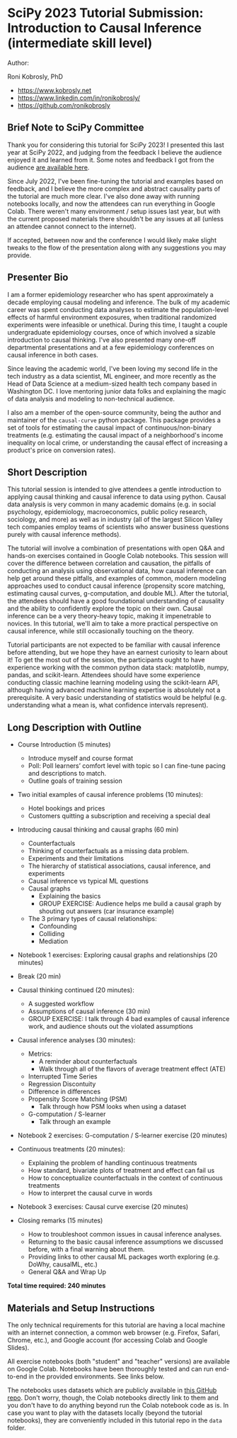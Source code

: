 # SciPy 2023 Tutorial Submission: Introduction to Causal Inference (intermediate skill level)

Author:

Roni Kobrosly, PhD 

* https://www.kobrosly.net
* https://www.linkedin.com/in/ronikobrosly/
* https://github.com/ronikobrosly


## Brief Note to SciPy Committee

Thank you for considering this tutorial for SciPy 2023! I presented this last year at SciPy 2022, and judging from the feedback I believe the audience enjoyed it and learned from it. Some notes and feedback I got from the audience [are available here](https://github.com/ronikobrosly/causal_inference_intro/blob/main/admin/scipy2022/post_session_feedback.md). 

Since July 2022, I've been fine-tuning the tutorial and examples based on feedback, and I believe the more complex and abstract causality parts of the tutorial are much more clear. I've also done away with running notebooks locally, and now the attendees can run everything in Google Colab. There weren't many environment / setup issues last year, but with the current proposed materials there shouldn't be any issues at all (unless an attendee cannot connect to the internet).  

If accepted, between now and the conference I would likely make slight tweaks to the flow of the presentation along with any suggestions you may provide.


## Presenter Bio

I am a former epidemiology researcher who has spent approximately a decade employing causal modeling and inference. The bulk of my academic career was spent conducting data analyses to estimate the population-level effects of harmful environment exposures, when traditional randomized experiments were infeasible or unethical. During this time, I taught a couple undergraduate epidemiology courses, once of which involved a sizable introduction to causal thinking. I've also presented many one-off departmental presentations and at a few epidemiology conferences on causal inference in both cases.

Since leaving the academic world, I've been loving my second life in the tech industry as a data scientist, ML engineer, and more recently as the Head of Data Science at a medium-sized health tech company based in Washington DC. I love mentoring junior data folks and explaining the magic of data analysis and modeling to non-technical audience.

I also am a member of the open-source community, being the author and maintainer of the `causal-curve` python package. This package provides a set of tools for estimating the causal impact of continuous/non-binary treatments (e.g. estimating the causal impact of a neighborhood's income inequality on local crime, or understanding the causal effect of increasing a product's price on conversion rates).


## Short Description

This tutorial session is intended to give attendees a gentle introduction to applying causal thinking and causal inference to data using python. Causal data analysis is very common in many academic domains (e.g. in social psychology, epidemiology, macroeconomics, public policy research, sociology, and more) as well as in industry (all of the largest Silicon Valley tech companies employ teams of scientists who answer business questions purely with causal inference methods).

The tutorial will involve a combination of presentations with open Q&A and hands-on exercises contained in Google Colab notebooks. This session will cover the difference between correlation and causation, the pitfalls of conducting an analysis using observational data, how causal inference can help get around these pitfalls, and examples of common, modern modeling approaches used to conduct causal inference (propensity score matching, estimating causal curves, g-computation, and double ML). After the tutorial, the attendees should have a good foundational understanding of causality and the ability to confidently explore the topic on their own. Causal inference can be a very theory-heavy topic, making it impenetrable to novices. In this tutorial, we'll aim to take a more practical perspective on causal inference, while still occasionally touching on the theory.

Tutorial participants are not expected to be familiar with causal inference before attending, but we hope they have an earnest curiosity to learn about it! To get the most out of the session, the participants ought to have experience working with the common python data stack: matplotlib, numpy, pandas, and scikit-learn. Attendees should have some experience conducting classic machine learning modeling using the scikit-learn API, although having advanced machine learning expertise is absolutely not a prerequisite. A very basic understanding of statistics would be helpful (e.g. understanding what a mean is, what confidence intervals represent).


## Long Description with Outline

* Course Introduction (5 minutes)
    * Introduce myself and course format
    * Poll: Poll learners’ comfort level with topic so I can fine-tune pacing and descriptions to match.
    * Outline goals of training session

* Two initial examples of causal inference problems (10 minutes):
    * Hotel bookings and prices
    * Customers quitting a subscription and receiving a special deal

* Introducing causal thinking and causal graphs (60 min)
    * Counterfactuals
    * Thinking of counterfactuals as a missing data problem.
    * Experiments and their limitations
    * The hierarchy of statistical associations, causal inference, and experiments
    * Causal inference vs typical ML questions
    * Causal graphs
        * Explaining the basics
        * GROUP EXERCISE: Audience helps me build a causal graph by shouting out answers (car insurance example) 
    * The 3 primary types of causal relationships:
        * Confounding
        * Colliding
        * Mediation

* Notebook 1 exercises: Exploring causal graphs and relationships (20 minutes)

* Break (20 min)

* Causal thinking continued (20 minutes):
    * A suggested workflow
    * Assumptions of causal inference (30 min)
    * GROUP EXERCISE: I talk through 4 bad examples of causal inference work, and audience shouts out the violated assumptions
    

* Causal inference analyses (30 minutes):
    * Metrics:
        * A reminder about counterfactuals
        * Walk through all of the flavors of average treatment effect (ATE)
    * Interrupted Time Series
    * Regression Discontuity 
    * Difference in differences
    * Propensity Score Matching (PSM)
        * Talk through how PSM looks when using a dataset
    * G-computation / S-learner
        * Talk through an example

* Notebook 2 exercises: G-computation / S-learner exercise (20 minutes)

* Continuous treatments (20 minutes):
    * Explaining the problem of handling continuous treatments
    * How standard, bivariate plots of treatment and effect can fail us
    * How to conceptualize counterfactuals in the context of continuous treatments
    * How to interpret the causal curve in words
    
* Notebook 3 exercises: Causal curve exercise (20 minutes)

* Closing remarks (15 minutes)
    * How to troubleshoot common issues in causal inference analyses. 
    * Returning to the basic causal inference assumptions we discussed before, with a final warning about them. 
    * Providing links to other causal ML packages worth exploring (e.g. DoWhy, causalML, etc.)
    * General Q&A and Wrap Up

__Total time required: 240 minutes__


## Materials and Setup Instructions

The only technical requirements for this tutorial are having a local machine with an internet connection, a common web browser (e.g. Firefox, Safari, Chrome, etc.), and Google account (for accessing Colab and Google Slides).

All exercise notebooks (both "student" and "teacher" versions) are available on Google Colab. Notebooks have been thoroughly tested and can run end-to-end in the provided environments. See links below.

The notebooks uses datasets which are publicly available in [this GitHub repo](https://github.com/ronikobrosly/misc_dataset). Don't worry, though, the Colab notebooks directly link to them and you don't have to do anything beyond run the Colab notebook code as is. In case you want to play with the datasets locally (beyond the tutorial notebooks), they are conveniently included in this tutorial repo in the `data` folder.   